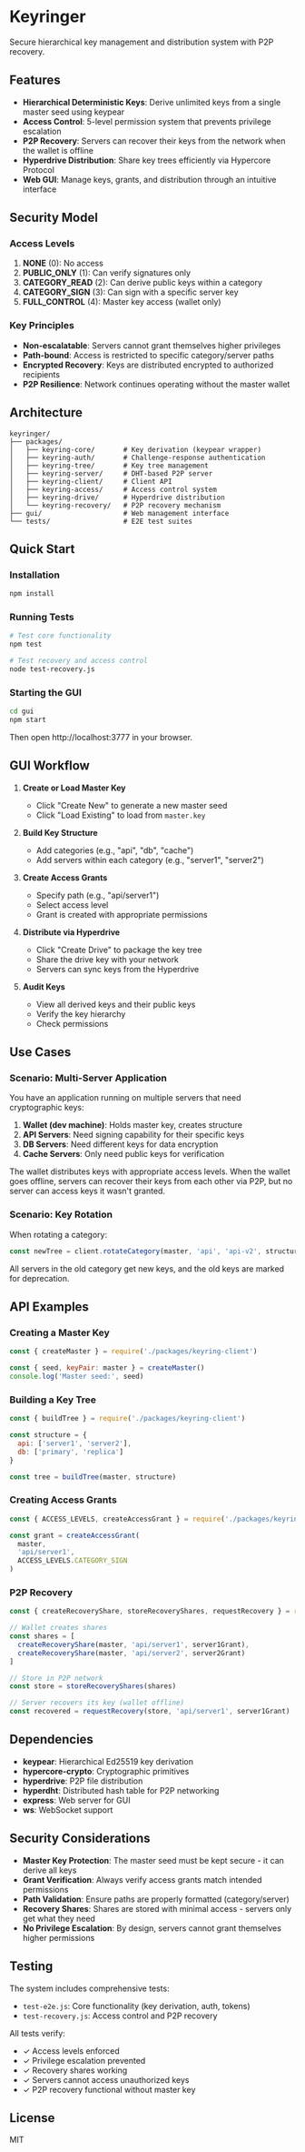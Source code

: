 # Keyringer

Secure hierarchical key management and distribution system with P2P recovery.

## Features

- **Hierarchical Deterministic Keys**: Derive unlimited keys from a single master seed using keypear
- **Access Control**: 5-level permission system that prevents privilege escalation
- **P2P Recovery**: Servers can recover their keys from the network when the wallet is offline
- **Hyperdrive Distribution**: Share key trees efficiently via Hypercore Protocol
- **Web GUI**: Manage keys, grants, and distribution through an intuitive interface

## Security Model

### Access Levels

1. **NONE** (0): No access
2. **PUBLIC_ONLY** (1): Can verify signatures only
3. **CATEGORY_READ** (2): Can derive public keys within a category
4. **CATEGORY_SIGN** (3): Can sign with a specific server key
5. **FULL_CONTROL** (4): Master key access (wallet only)

### Key Principles

- **Non-escalatable**: Servers cannot grant themselves higher privileges
- **Path-bound**: Access is restricted to specific category/server paths
- **Encrypted Recovery**: Keys are distributed encrypted to authorized recipients
- **P2P Resilience**: Network continues operating without the master wallet

## Architecture

```
keyringer/
├── packages/
│   ├── keyring-core/       # Key derivation (keypear wrapper)
│   ├── keyring-auth/       # Challenge-response authentication
│   ├── keyring-tree/       # Key tree management
│   ├── keyring-server/     # DHT-based P2P server
│   ├── keyring-client/     # Client API
│   ├── keyring-access/     # Access control system
│   ├── keyring-drive/      # Hyperdrive distribution
│   └── keyring-recovery/   # P2P recovery mechanism
├── gui/                    # Web management interface
└── tests/                  # E2E test suites
```

## Quick Start

### Installation

```bash
npm install
```

### Running Tests

```bash
# Test core functionality
npm test

# Test recovery and access control
node test-recovery.js
```

### Starting the GUI

```bash
cd gui
npm start
```

Then open http://localhost:3777 in your browser.

## GUI Workflow

1. **Create or Load Master Key**
   - Click "Create New" to generate a new master seed
   - Click "Load Existing" to load from `master.key`

2. **Build Key Structure**
   - Add categories (e.g., "api", "db", "cache")
   - Add servers within each category (e.g., "server1", "server2")

3. **Create Access Grants**
   - Specify path (e.g., "api/server1")
   - Select access level
   - Grant is created with appropriate permissions

4. **Distribute via Hyperdrive**
   - Click "Create Drive" to package the key tree
   - Share the drive key with your network
   - Servers can sync keys from the Hyperdrive

5. **Audit Keys**
   - View all derived keys and their public keys
   - Verify the key hierarchy
   - Check permissions

## Use Cases

### Scenario: Multi-Server Application

You have an application running on multiple servers that need cryptographic keys:

1. **Wallet (dev machine)**: Holds master key, creates structure
2. **API Servers**: Need signing capability for their specific keys
3. **DB Servers**: Need different keys for data encryption
4. **Cache Servers**: Only need public keys for verification

The wallet distributes keys with appropriate access levels. When the wallet goes offline, servers can recover their keys from each other via P2P, but no server can access keys it wasn't granted.

### Scenario: Key Rotation

When rotating a category:

```javascript
const newTree = client.rotateCategory(master, 'api', 'api-v2', structure)
```

All servers in the old category get new keys, and the old keys are marked for deprecation.

## API Examples

### Creating a Master Key

```javascript
const { createMaster } = require('./packages/keyring-client')

const { seed, keyPair: master } = createMaster()
console.log('Master seed:', seed)
```

### Building a Key Tree

```javascript
const { buildTree } = require('./packages/keyring-client')

const structure = {
  api: ['server1', 'server2'],
  db: ['primary', 'replica']
}

const tree = buildTree(master, structure)
```

### Creating Access Grants

```javascript
const { ACCESS_LEVELS, createAccessGrant } = require('./packages/keyring-access')

const grant = createAccessGrant(
  master,
  'api/server1',
  ACCESS_LEVELS.CATEGORY_SIGN
)
```

### P2P Recovery

```javascript
const { createRecoveryShare, storeRecoveryShares, requestRecovery } = require('./packages/keyring-recovery')

// Wallet creates shares
const shares = [
  createRecoveryShare(master, 'api/server1', server1Grant),
  createRecoveryShare(master, 'api/server2', server2Grant)
]

// Store in P2P network
const store = storeRecoveryShares(shares)

// Server recovers its key (wallet offline)
const recovered = requestRecovery(store, 'api/server1', server1Grant)
```

## Dependencies

- **keypear**: Hierarchical Ed25519 key derivation
- **hypercore-crypto**: Cryptographic primitives
- **hyperdrive**: P2P file distribution
- **hyperdht**: Distributed hash table for P2P networking
- **express**: Web server for GUI
- **ws**: WebSocket support

## Security Considerations

- **Master Key Protection**: The master seed must be kept secure - it can derive all keys
- **Grant Verification**: Always verify access grants match intended permissions
- **Path Validation**: Ensure paths are properly formatted (category/server)
- **Recovery Shares**: Shares are stored with minimal access - servers only get what they need
- **No Privilege Escalation**: By design, servers cannot grant themselves higher permissions

## Testing

The system includes comprehensive tests:

- `test-e2e.js`: Core functionality (key derivation, auth, tokens)
- `test-recovery.js`: Access control and P2P recovery

All tests verify:
- ✓ Access levels enforced
- ✓ Privilege escalation prevented
- ✓ Recovery shares working
- ✓ Servers cannot access unauthorized keys
- ✓ P2P recovery functional without master key

## License

MIT
